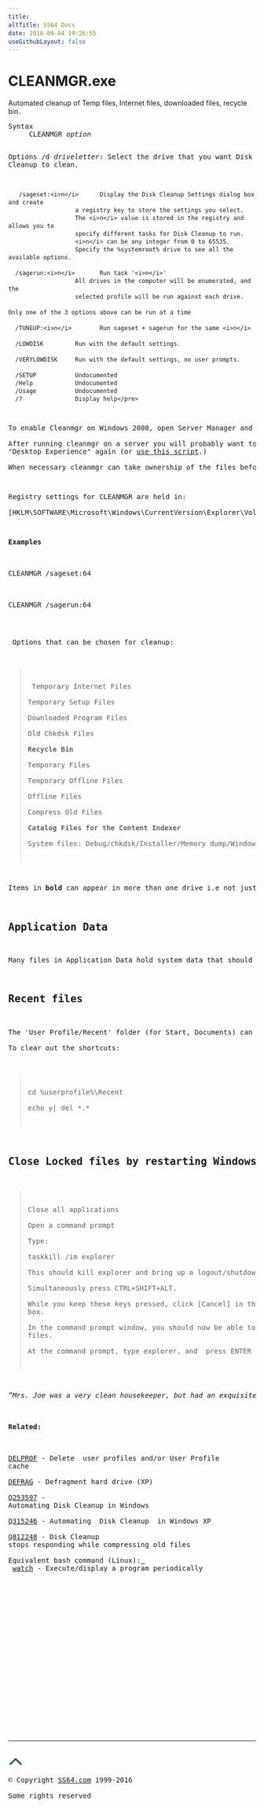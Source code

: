 ```yaml
---
title:
altTitle: SS64 Docs
date: 2016-09-04 19:26:55
useGithubLayout: false
---
```

<!-- #BeginLibraryItem "/Library/head_nt.lbi" --><!-- #EndLibraryItem --><h1>CLEANMGR.exe</h1>  
<p>Automated cleanup of Temp files, Internet files, downloaded files, recycle bin. </p>
<pre>Syntax
     CLEANMGR <i>option</i>

Options
       /d <i>driveletter</i>: Select the drive that you want Disk Cleanup to clean.

       /sageset:<i>n</i>      Display the Disk Cleanup Settings dialog box and create
                       a registry key to store the settings you select.
                       The <i>n</i> value is stored in the registry and allows you to
                       specify different tasks for Disk Cleanup to run.
                       <i>n</i> can be any integer from 0 to 65535.
                       Specify the %systemroot% drive to see all the available options.

      /sagerun:<i>n</i>       Run task '<i>n</i>'
                       All drives in the computer will be enumerated, and the
                       selected profile will be run against each drive. 

    Only one of the 3 options above can be run at a time

      /TUNEUP:<i>n</i>        Run sageset + sagerun for the same <i>n</i>

      /LOWDISK         Run with the default settings.

      /VERYLOWDISK     Run with the default settings, no user prompts.

      /SETUP           Undocumented
      /Help            Undocumented
      /Usage           Undocumented
      /?               Display help</pre>
<p>To enable Cleanmgr on Windows 2008, open Server Manager and choose Add feature, then select "Desktop Experience"<br>
After running cleanmgr on a server you will probably want to disable 
"Desktop Experience" again (or <a href="http://www.null-byte.org/development/missing-disk-cleanup-utility-in-windows-server-fix/">use this script</a>.)<br>
When necessary cleanmgr can take ownership of the files before deleting them.</p>
<p>Registry settings for CLEANMGR are held in:<br>
<span class="code">[HKLM\SOFTWARE\Microsoft\Windows\CurrentVersion\Explorer\VolumeCaches]</span></p>
<p><b>Examples<br>
</b><br>
<span class="code">CLEANMGR /sageset:64<br>
<br>
CLEANMGR /sagerun:64</span><br>
</p>
<p> Options that can be chosen for cleanup:</p>
<blockquote>
<p> Temporary Internet Files<br>
Temporary Setup Files<br>
Downloaded Program Files<br>
Old Chkdsk Files<br>
<b>Recycle Bin</b><br>
Temporary Files<br>
Temporary Offline Files<br>
Offline Files<br>
Compress Old Files<br>
<b>Catalog Files for the Content Indexer </b><br>
System files: Debug/chkdsk/Installer/Memory dump/Windows update/error reporting logs.
</p>
</blockquote>
<p>Items in <b>bold</b> can appear in more than one drive i.e not just in %SystemRoot%</p>
<h2>Application Data</h2>
<p>Many files in Application Data hold system data that should not be deleted, however some applications  do leave  files  which you can delete from a roaming profile, these can be selectively removed with a VBScript <a href="../vb/syntax-profile.html">like this</a>.</p>
<h2>Recent files</h2>
<p>The 'User Profile/Recent' folder (for Start, Documents) can contain many more shortcuts than are set to display in the GUI. A very large number of these can affect logon/logoff times.<br>
To clear out the shortcuts:</p>
<blockquote>
<p class="code">cd %userprofile%\Recent <br>
echo y| del *.* </p>
</blockquote>
<h2>Close Locked files by restarting Windows Explorer</h2>
<blockquote>
<p>Close all applications<br>
Open a command prompt<br> 
Type:<br>
<span class="code">taskkill /im explorer</span><br>
This should kill explorer and bring up a logout/shutdown dialogue box.<br>
Simultaneously press CTRL+SHIFT+ALT. <br>
While you keep these keys pressed, click [Cancel] in the Shut Down Windows dialog 
box. <br>
In the command prompt window, you should now be able to delete the locked
files. <br>
At the command prompt, type <span class="code">explorer</span>, and  press ENTER to restart Windows Explorer. </p>
</blockquote>
<p><i class="quote">”Mrs. Joe was a very clean housekeeper, but had an exquisite art of making her cleanliness more uncomfortable and unacceptable than dirt itself“  ~ Charles Dickens</i><br>
<br>
<b>Related:</b><br>
<br>
<a href="delprof.html">DELPROF</a> - Delete  user profiles and/or User Profile 
cache<br>
<a href="defrag.html">DEFRAG</a> - Defragment hard drive (XP)<br>
<a href="https://support.microsoft.com/kb/253597">Q253597</a> - 
Automating Disk Cleanup in Windows<br>
<a href="https://support.microsoft.com/kb/315246">Q315246</a> - Automating  Disk Cleanup  in Windows XP  <br>
<a href="https://support.microsoft.com/kb/812248">Q812248</a> - Disk Cleanup 
stops responding while compressing old files <br>
Equivalent bash command (Linux):<a href="../bash/export.html"> 
</a> <a href="../bash/watch.html">watch</a> - Execute/display a program periodically 
</p><!-- #BeginLibraryItem "/Library/foot_nt.lbi" --><p>
<!-- windows300 -->
<ins class="adsbygoogle" style="display:inline-block;width:300px;height:250px" data-ad-client="ca-pub-6140977852749469" data-ad-slot="7649547908"></ins>
<script>
(adsbygoogle = window.adsbygoogle || []).push({});
</script></p>
<hr>
<div id="bl" class="footer"><a href="cleanmgr.html#"><img src="../images/top.png" width="30" height="22" alt="Back to the Top"></a></div>
<div id="br" class="footer, tagline">© Copyright <a href="http://ss64.com/">SS64.com</a> 1999-2016<br>
Some rights reserved</div><!-- #EndLibraryItem -->

